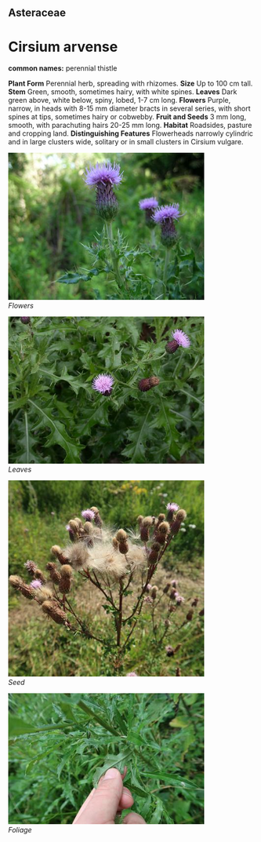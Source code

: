 ## Asteraceae
# Cirsium arvense
**common names:** perennial thistle

**Plant Form** Perennial herb, spreading with rhizomes. **Size** Up to 100 cm tall. **Stem** Green, smooth, sometimes hairy, with white spines. **Leaves** Dark green above, white below, spiny, lobed, 1-7 cm long. **Flowers** Purple, narrow, in heads with 8-15 mm diameter bracts in several series, with short spines at tips, sometimes hairy or cobwebby. **Fruit and Seeds** 3 mm long, smooth, with parachuting hairs 20-25 mm long. **Habitat** Roadsides, pasture and cropping land. **Distinguishing Features** Flowerheads narrowly cylindric and in large clusters wide, solitary or in small clusters in Cirsium vulgare.


![Flowers](18884_Cirsium-arvense08.jpg)  
 *Flowers* 

![Leaves](18855_Cirsium-arvense09.jpg)  
 *Leaves* 

![Seed](103601_IMG_9648.jpg)  
 *Seed* 

![Foliage](103504_IMG_8353.jpg)  
 *Foliage* 

